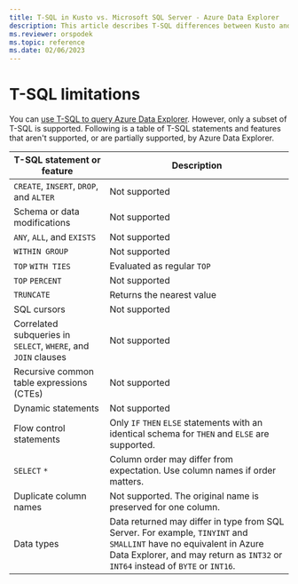 ```yaml
---
title: T-SQL in Kusto vs. Microsoft SQL Server - Azure Data Explorer
description: This article describes T-SQL differences between Kusto and Microsoft SQL Server in Azure Data Explorer.
ms.reviewer: orspodek
ms.topic: reference
ms.date: 02/06/2023
---
```

# T-SQL limitations

You can [use T-SQL to query Azure Data Explorer](t-sql-query.md). However, only a subset of T-SQL is supported. Following is a table of T-SQL statements and features that aren't supported, or are partially supported, by Azure Data Explorer.

|T-SQL statement or feature|Description|
|---|---|
|`CREATE`, `INSERT`, `DROP`, and `ALTER`|Not supported|
|Schema or data modifications|Not supported|
|`ANY`, `ALL`, and `EXISTS`|Not supported|
|`WITHIN GROUP`|Not supported|
|`TOP` `WITH TIES`|Evaluated as regular `TOP`|
|`TOP` `PERCENT`|Not supported|
|`TRUNCATE`|Returns the nearest value|
|SQL cursors|Not supported|
|Correlated subqueries in `SELECT`, `WHERE`, and `JOIN` clauses|Not supported|
|Recursive common table expressions (CTEs)|Not supported|
|Dynamic statements|Not supported|
|Flow control statements|Only `IF` `THEN` `ELSE` statements with an identical schema for `THEN` and `ELSE` are supported.|
| `SELECT` `*` | Column order may differ from expectation. Use column names if order matters.|
|Duplicate column names|Not supported. The original name is preserved for one column.|
|Data types|Data returned may differ in type from SQL Server. For example, `TINYINT` and `SMALLINT` have no equivalent in Azure Data Explorer, and may return as `INT32` or `INT64` instead of `BYTE` or `INT16`.|
